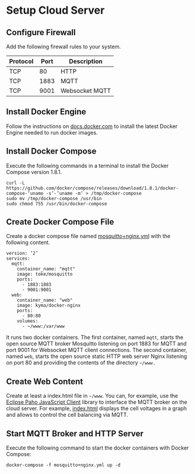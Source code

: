 # Setup Cloud Server

## Configure Firewall
Add the following firewall rules to your system.

| Protocol | Port | Description    |
|----------|------|----------------|
| TCP      | 80   | HTTP           |
| TCP      | 1883 | MQTT           |
| TCP      | 9001 | Websocket MQTT |

## Install Docker Engine

Follow the instructions on [docs.docker.com](https://docs.docker.com/engine/installation/linux/ubuntulinux/) to install the latest Docker Engine needed to run docker images.

## Install Docker Compose

Execute the following commands in a terminal to install the Docker Compose version 1.8.1.

```
curl -L https://github.com/docker/compose/releases/download/1.8.1/docker-compose-‘uname -s‘-‘uname -m‘ > /tmp/docker-compose
sudo mv /tmp/docker-compose /usr/bin
sudo chmod 755 /usr/bin/docker-compose
```

## Create Docker Compose File

Create a docker compose file named [mosquitto+nginx.yml](mosquitto+nginx.yml) with the following content.

```
version: ’2’
services:
  mqtt:
    container_name: "mqtt"
    image: toke/mosquitto
    ports:
      - 1883:1883
      - 9001:9001
  web:
    container_name: "web"
    image: kyma/docker-nginx
    ports:
      - 80:80
    volumes:
      - ~/www:/var/www
```

It runs two docker containers. The first container, named `mqtt`, starts the open source MQTT broker Mosquitto listening on port 1883 for MQTT and port 9001 for Websocket MQTT client connections. The second container, named `web`, starts the open source static HTTP web server Nginx listening on port 80 and providing the contents of the directory `~/www.`

## Create Web Content

Create at least a index.html file in `~/www`. You can, for example, use the [Eclipse Paho JavaScript Client](https://eclipse.org/paho/clients/js/) library to interface the MQTT broker on the cloud server. For example, [index.html](index.html) displays the cell voltages in a graph and allows to control the cell balancing via MQTT.

## Start MQTT Broker and HTTP Server

Execute the following command to start the docker containers with Docker Compose:

```
docker-compose -f mosquitto+nginx.yml up -d
```
